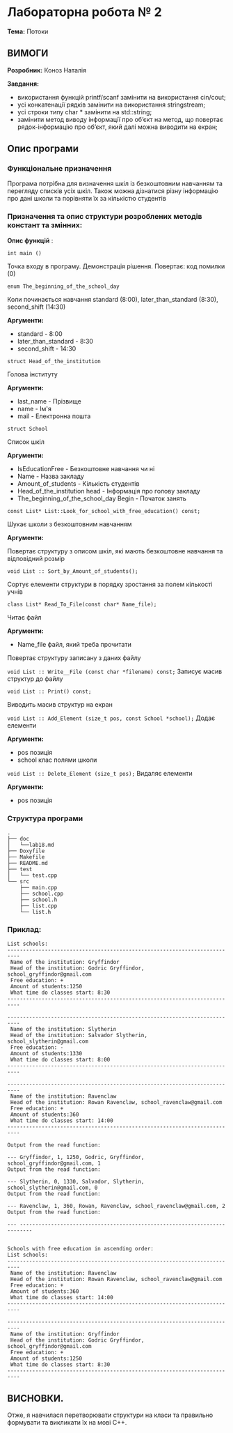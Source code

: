 # Лабораторна робота № 2

**Тема:** Потоки

## ВИМОГИ

**Розробник:** Коноз Наталія

**Завдання:** 

* використання функцій printf/scanf замінити на використання cin/cout;
* усі конкатенації рядків замінити на використання stringstream;
* усі строки типу char * замінити на std::string;
* замінити метод виводу інформації про об’єкт на метод, що повертає рядок-інформацію про об’єкт, який далі можна виводити на екран;

## Опис програми

### Функціональне призначення

Програма потрібна для визначення шкіл із безкоштовним навчанням та перегляду списків усіх шкіл.
Також можна дізнатися різну інформацію про дані школи та порівняти їх за кількістю студентів
###	Призначення та опис структури розроблених методів констант та змінних:

**Опис функцій** :

`int main ()`

Точка входу в програму. Демонстрація рішення. Повертає: код помилки (0)

`enum The_beginning_of_the_school_day`

Коли починається навчання standard (8:00), later_than_standard (8:30), second_shift (14:30)

**Аргументи:**

* standard            - 8:00
* later_than_standard - 8:30
* second_shift        - 14:30

`struct Head_of_the_institution`

Голова інституту

**Аргументи:**

* last_name - Прізвище         
* name      - Ім'я             
* mail      - Електронна пошта 

`struct School`

Список шкіл

**Аргументи:**

* IsEducationFree                       - Безкоштовне навчання чи ні 
* Name                                  - Назва закладу              
* Amount_of_students                    - Кількість студентів        
* Head_of_the_institution head          - Інформація про голову закладу             
* The_beginning_of_the_school_day Begin - Початок занять

`const List* List::Look_for_school_with_free_education() const;`

Шукає школи з безкоштовним навчанням

**Аргументи:**

Повертає структуру з описом шкіл, які мають безкоштовне навчання та відповідний розмір

`void List :: Sort_by_Amount_of_students();` 

Cортує елементи структури в порядку зростання за полем кількості учнів

`class List* Read_To_File(const char* Name_file);` 

Читає файл

**Аргументи:**

* Name_file        файл, який треба прочитати

Повертає структуру записану з даних файлу

`void List :: Write__File (const char *filename) const;`
Записує масив структур до файлу

`void List :: Print() const;`

Виводить масив структур на екран

`void List :: Add_Element (size_t pos, const School *school);` 
Додає елементи

**Аргументи:**

* pos       позиція
* school    клас полями школи

`void List :: Delete_Element (size_t pos);`
Видаляє елементи

**Аргументи:**

* pos       позиція

### Структура програми

```
.
├── doc
│   └──lab18.md
├── Doxyfile
├── Makefile
├── README.md
├── test
│   └── test.cpp
└── src
    ├── main.cpp
    ├── school.cpp
    ├── school.h
    ├── list.cpp
    └── list.h
```

### Приклад:

```
List schools:
--------------------------------------------------------------------------
 Name of the institution: Gryffindor
 Head of the institution: Godric Gryffindor, school_gryffindor@gmail.com
 Free education: +
 Amount of students:1250
 What time do classes start: 8:30
--------------------------------------------------------------------------

--------------------------------------------------------------------------
 Name of the institution: Slytherin
 Head of the institution: Salvador Slytherin, school_slytherin@gmail.com
 Free education: -
 Amount of students:1330
 What time do classes start: 8:00
--------------------------------------------------------------------------

--------------------------------------------------------------------------
 Name of the institution: Ravenclaw
 Head of the institution: Rowan Ravenclaw, school_ravenclaw@gmail.com
 Free education: +
 Amount of students:360
 What time do classes start: 14:00
--------------------------------------------------------------------------

Output from the read function:

--- Gryffindor, 1, 1250, Godric, Gryffindor, school_gryffindor@gmail.com, 1
Output from the read function:

--- Slytherin, 0, 1330, Salvador, Slytherin, school_slytherin@gmail.com, 0
Output from the read function:

--- Ravenclaw, 1, 360, Rowan, Ravenclaw, school_ravenclaw@gmail.com, 2
Output from the read function:

--- --------------------------------------------------------------------------


Schools with free education in ascending order:
List schools:
--------------------------------------------------------------------------
 Name of the institution: Ravenclaw
 Head of the institution: Rowan Ravenclaw, school_ravenclaw@gmail.com
 Free education: +
 Amount of students:360
 What time do classes start: 14:00
--------------------------------------------------------------------------

--------------------------------------------------------------------------
 Name of the institution: Gryffindor
 Head of the institution: Godric Gryffindor, school_gryffindor@gmail.com
 Free education: +
 Amount of students:1250
 What time do classes start: 8:30
--------------------------------------------------------------------------

```


## ВИСНОВКИ.
Отже, я навчилася перетворювати структури на класи та правильно формувати та викликати їх на мові С++.
